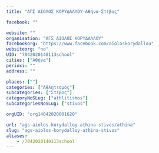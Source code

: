 ```yaml
---
title: "ΑΓΣ ΑΙΟΛΟΣ ΚΟΡΥΔΑΛΛΟΥ-Αθήνα-Στίβος"

facebook: ""

website: ""
organisation: "ΑΓΣ ΑΙΟΛΟΣ ΚΟΡΥΔΑΛΛΟΥ"
facebookorg: "https://www.facebook.com/aioloskorydallou"
websiteorg: "no"
UID: "7042020140113school"
cities: ["Αθήνα"]
perioxi: ""
address: ""

places: [""]
categories: ["Αθλητισμός"]
subcategories: ["Στίβος"]
categoryNoSLug: ["athlitismos"]
subcategoriesNoSLug: ["stivos"]

orgUID: "org14042020001620"

url: "ags-aiolos-korydalloy-athina-stivos/athina"
slug: "ags-aiolos-korydalloy-athina-stivos"
aliases:
    - /7042020140113school
---
```





